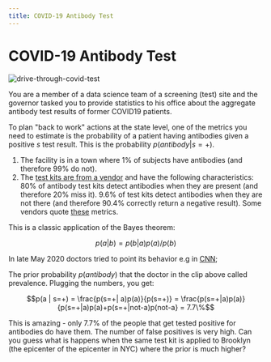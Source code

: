 ```yaml
---
title: COVID-19 Antibody Test
---
```


# COVID-19 Antibody Test

![drive-through-covid-test](images/drive-through-covid-test.jpeg#center)

You are a member of a data science team of a screening (test) site and the governor tasked you to provide statistics to his office about the aggregate antibody test results of former COVID19 patients. 

To plan "back to work" actions at the state level, one of the  metrics you need to estimate is the probability of a patient having antibodies given a positive $s$ test result. This is the probability $p(antibody | s=+)$.  

1. The facility is in a town where 1% of subjects have antibodies (and therefore 99% do not).
2. The [test kits are from a vendor](https://www.evaluate.com/vantage/articles/analysis/spotlight/covid-19-antibody-tests-face-very-specific-problem) and have the following characteristics: 80% of antibody test kits detect antibodies when they are present (and therefore 20% miss it). 9.6% of test kits detect antibodies when they are not there (and therefore 90.4% correctly return a negative result). Some vendors quote [these](https://en.wikipedia.org/wiki/Sensitivity_and_specificity) metrics. 

This is a classic application of the Bayes theorem:

$$p(a|b) = p(b|a)p(a)/p(b)$$

In late May 2020 doctors tried to point its behavior e.g in [CNN](https://www.cnn.com/videos/health/2020/05/27/coronavirus-covid-19-antibody-testing-cdc-sanjay-gupta-cpt-vpx.cnn);

The prior probability $p(antibody)$ that the doctor in the clip above called prevalence. Plugging the numbers, you get: 

$$p(a | s=+) = \frac{p(s=+| a)p(a)}{p(s=+)} = \frac{p(s=+|a)p(a)}{p(s=+|a)p(a)+p(s=+|not-a)p(not-a} = 7.7\%$$

This is amazing - only 7.7% of the people that get tested positive for antibodies do have them.  The number of false positives is very high. Can you guess what is happens when the same test kit is applied to Brooklyn (the epicenter of the epicenter in NYC) where the prior is much higher? 
